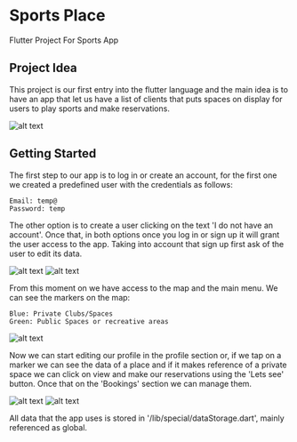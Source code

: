 # Sports Place

Flutter Project For Sports App

## Project Idea

This project is our first entry into the flutter language and the main idea is to have an app that
let us have a list of clients that puts spaces on display for users to play sports and make reservations. 

![alt text](assets/images/SportsPlaceIcon.jpeg)

## Getting Started

The first step to our app is to log in or create an account, for the first one we 
created a predefined user with the credentials as follows: 
````
Email: temp@
Password: temp
````
The other option is to create a user clicking on the text 'I do not have an account'.
Once that, in both options once you log in or sign up it will grant the user access to the app.
Taking into account that sign up first ask of the user to edit its data.

![alt text](assets/gettingStarted/login.png)
![alt text](assets/gettingStarted/signup.png)


From this moment on we have access to the map and the main menu.
We can see the markers on the map:
````
Blue: Private Clubs/Spaces
Green: Public Spaces or recreative areas
````
![alt text](assets/gettingStarted/map.png)

Now we can start editing our profile in the profile section or, if we tap on a
marker we can see the data of a place and if it makes reference of a private space 
we can click on view and make our reservations using the 'Lets see' button.
Once that on the 'Bookings' section we can manage them.


![alt text](assets/gettingStarted/offers.png)
![alt text](assets/gettingStarted/bookings.png)


All data that the app uses is stored in '/lib/special/dataStorage.dart', mainly referenced as global.
